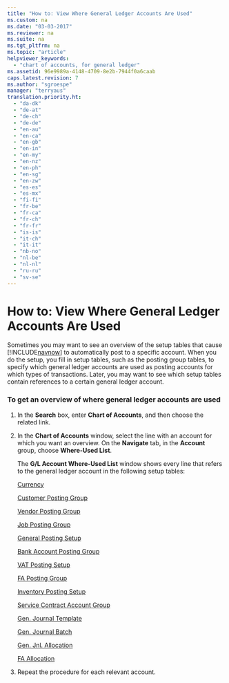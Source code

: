 ```yaml
---
title: "How to: View Where General Ledger Accounts Are Used"
ms.custom: na
ms.date: "03-03-2017"
ms.reviewer: na
ms.suite: na
ms.tgt_pltfrm: na
ms.topic: "article"
helpviewer_keywords: 
  - "chart of accounts, for general ledger"
ms.assetid: 96e9989a-4148-4709-8e2b-7944f0a6caab
caps.latest.revision: 7
ms.author: "sgroespe"
manager: "terryaus"
translation.priority.ht: 
  - "da-dk"
  - "de-at"
  - "de-ch"
  - "de-de"
  - "en-au"
  - "en-ca"
  - "en-gb"
  - "en-in"
  - "en-my"
  - "en-nz"
  - "en-ph"
  - "en-sg"
  - "en-zw"
  - "es-es"
  - "es-mx"
  - "fi-fi"
  - "fr-be"
  - "fr-ca"
  - "fr-ch"
  - "fr-fr"
  - "is-is"
  - "it-ch"
  - "it-it"
  - "nb-no"
  - "nl-be"
  - "nl-nl"
  - "ru-ru"
  - "sv-se"
---
```

# How to: View Where General Ledger Accounts Are Used
Sometimes you may want to see an overview of the setup tables that cause [!INCLUDE[navnow](../ApplicationDesign/includes/navnow_md.md)] to automatically post to a specific account. When you do the setup, you fill in setup tables, such as the posting group tables, to specify which general ledger accounts are used as posting accounts for which types of transactions. Later, you may want to see which setup tables contain references to a certain general ledger account.  
  
### To get an overview of where general ledger accounts are used  
  
1.  In the **Search** box, enter **Chart of Accounts**, and then choose the related link.  
  
2.  In the **Chart of Accounts** window, select the line with an account for which you want an overview. On the **Navigate** tab, in the **Account** group, choose **Where\-Used List**.  
  
     The **G\/L Account Where\-Used List** window shows every line that refers to the general ledger account in the following setup tables:  
  
     [Currency](assetId:///8718cd98-90eb-4fc2-974f-a25bd2d873d1)  
  
     [Customer Posting Group](../Topic/\($%20T_92%20Customer%20Posting%20Group%20$\).md)  
  
     [Vendor Posting Group](../Topic/\($%20T_93%20Vendor%20Posting%20Group%20$\).md)  
  
     [Job Posting Group](../Topic/\($%20T_208%20Job%20Posting%20Group%20$\).md)  
  
     [General Posting Setup](assetId:///8d1129f7-d16d-40a2-a351-8a1aed5953b3)  
  
     [Bank Account Posting Group](assetId:///b4a12ab6-0240-49f6-9d98-c561515d25fd)  
  
     [VAT Posting Setup](assetId:///5510a4f9-3ad3-461f-a53a-f3578c78a87f)  
  
     [FA Posting Group](../Topic/\($%20T_5606%20FA%20Posting%20Group%20$\).md)  
  
     [Inventory Posting Setup](../Topic/\($%20T_5813%20Inventory%20Posting%20Setup%20$\).md)  
  
     [Service Contract Account Group](../Topic/\($%20T_5973%20Service%20Contract%20Account%20Group%20$\).md)  
  
     [Gen. Journal Template](assetId:///eb60bf94-fc5b-442c-acb8-91df074d20d2)  
  
     [Gen. Journal Batch](assetId:///cbc7f5fe-ccd5-468c-bf25-ec1ebe2a3d12)  
  
     [Gen. Jnl. Allocation](assetId:///3888da16-0a70-4d4f-aef8-4a2d7c0b924b)  
  
     [FA Allocation](../Topic/\($%20T_5615%20FA%20Allocation%20$\).md)  
  
3.  Repeat the procedure for each relevant account.